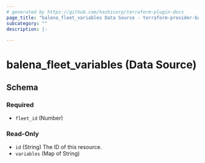```yaml
---
# generated by https://github.com/hashicorp/terraform-plugin-docs
page_title: "balena_fleet_variables Data Source - terraform-provider-balena"
subcategory: ""
description: |-
  
---
```


# balena_fleet_variables (Data Source)





<!-- schema generated by tfplugindocs -->
## Schema

### Required

- `fleet_id` (Number)

### Read-Only

- `id` (String) The ID of this resource.
- `variables` (Map of String)
